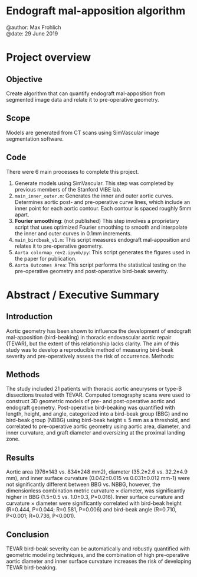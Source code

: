 # Endograft mal-apposition algorithm
@author: Max Frohlich<br>
@date:   29 June 2019
# Project overview
## Objective

Create algorithm that can quantify endograft mal-apposition from segmented image data and relate it to pre-operative geometry.

## Scope

Models are generated from CT scans using SimVascular image segmentation software. 


## Code 

There were 6 main processes to complete this project.

1. Generate models using SimVascular. This step was completed by previous members of the Stanford VIBE lab.
2. `main_inner_outer.m`: Generates the inner and outer aortic curves. Determines aortic post- and pre-operative curve lines, which include an inner point for each aortic contour. Each contour is spaced roughly 5mm apart.
3. **Fourier smoothing**: (not published) This step involves a proprietary script that uses optimized Fourier smoothing to smooth and interpolate the inner and outer curves in 0.1mm increments. 
3. `main_birdbeak_v1.m`: This script measures endograft mal-apposition and relates it to pre-operative geometry.
4. `Aorta colormap_rev2.ipynb/py`: This script generates the figures used in the paper for publication. 
5. `Aorta Outcomes Area`: This script performs the statistical testing on the pre-operative geometry and post-operative bird-beak severity.

# Abstract / Executive Summary

## Introduction

Aortic geometry has been shown to influence the development of endograft mal-apposition (bird-beaking) in thoracic endovascular aortic repair (TEVAR), but the extent of this relationship lacks clarity. The aim of this study was to develop a reproducible method of measuring bird-beak severity and pre-operatively assess the risk of occurrence.
Methods: 

## Methods 

The study included 21 patients with thoracic aortic aneurysms or type-B dissections treated with TEVAR. Computed tomography scans were used to construct 3D geometric models of pre- and post-operative aortic and endograft geometry. Post-operative bird-beaking was quantified with length, height, and angle, categorized into a bird-beak group (BBG) and no bird-beak group (NBBG) using bird-beak height ≥ 5 mm as a threshold, and correlated to pre-operative aortic geometry using aortic area, diameter, and inner curvature, and graft diameter and oversizing at the proximal landing zone.

## Results

Aortic area (976±143 vs. 834±248 mm2), diameter (35.2±2.6 vs. 32.2±4.9 mm), and inner surface curvature (0.042±0.015 vs 0.031±0.012 mm-1) were not significantly different between BBG vs. NBBG, however, the dimensionless combination metric curvature × diameter, was significantly higher in BBG (1.5±0.5 vs. 1.0±0.3, P=0.016). Inner surface curvature and curvature × diameter were significantly correlated with bird-beak height (R=0.444, P=0.044; R=0.581, P=0.006) and bird-beak angle (R=0.710, P<0.001; R=0.736, P<0.001).


## Conclusion

TEVAR bird-beak severity can be automatically and robustly quantified with geometric modeling techniques, and the combination of high pre-operative aortic diameter and inner surface curvature increases the risk of developing TEVAR bird-beaking.

